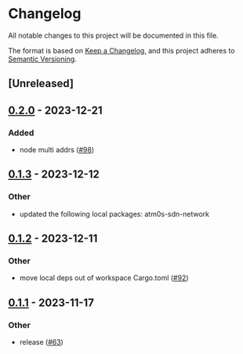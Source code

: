# Changelog
All notable changes to this project will be documented in this file.

The format is based on [Keep a Changelog](https://keepachangelog.com/en/1.0.0/),
and this project adheres to [Semantic Versioning](https://semver.org/spec/v2.0.0.html).

## [Unreleased]

## [0.2.0](https://github.com/luongngocminh/decentralized-sdn/compare/atm0s-sdn-transport-udp-v0.1.3...atm0s-sdn-transport-udp-v0.2.0) - 2023-12-21

### Added
- node multi addrs ([#98](https://github.com/luongngocminh/decentralized-sdn/pull/98))

## [0.1.3](https://github.com/8xFF/atm0s-sdn/compare/atm0s-sdn-transport-udp-v0.1.2...atm0s-sdn-transport-udp-v0.1.3) - 2023-12-12

### Other
- updated the following local packages: atm0s-sdn-network

## [0.1.2](https://github.com/8xFF/atm0s-sdn/compare/atm0s-sdn-transport-udp-v0.1.1...atm0s-sdn-transport-udp-v0.1.2) - 2023-12-11

### Other
- move local deps out of workspace Cargo.toml ([#92](https://github.com/8xFF/atm0s-sdn/pull/92))

## [0.1.1](https://github.com/8xFF/atm0s-sdn/compare/atm0s-sdn-transport-udp-v0.1.0...atm0s-sdn-transport-udp-v0.1.1) - 2023-11-17

### Other
- release ([#63](https://github.com/8xFF/atm0s-sdn/pull/63))
